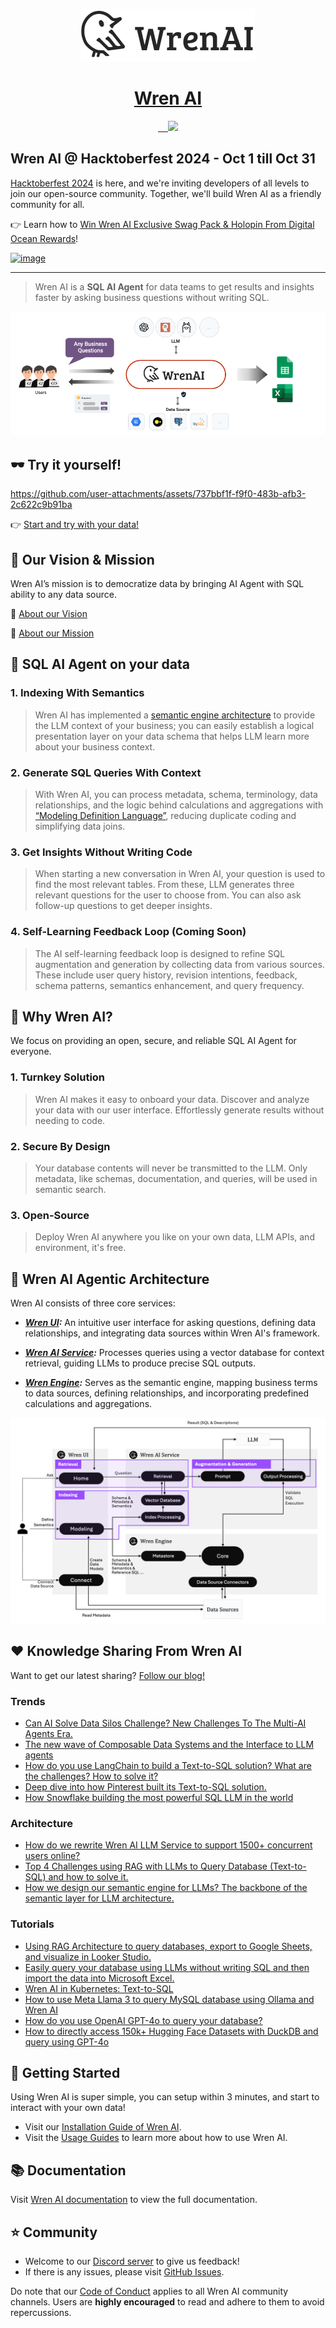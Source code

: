

<p align="center">
  <a href="https://getwren.ai/?utm_source=github&utm_medium=title&utm_campaign=readme">
    <picture>
      <source media="(prefers-color-scheme: light)" srcset="./misc/wrenai_logo.png">
      <img src="./misc/wrenai_logo.png">
    </picture>
    <h1 align="center">Wren AI</h1>
  </a>
</p>

<p align="center">
  <a aria-label="Follow us" href="https://x.com/getwrenai">
    <img alt="" src="https://img.shields.io/badge/-@getwrenai-blue?style=for-the-badge&logo=x&logoColor=white&labelColor=gray&logoWidth=20">
  </a>
  <a aria-label="Releases" href="https://github.com/canner/WrenAI/releases">
    <img alt="" src="https://img.shields.io/github/v/release/canner/WrenAI?logo=github&label=GitHub%20Release&color=blue&style=for-the-badge">
  </a>
  <a aria-label="License" href="https://github.com/Canner/WrenAI/blob/main/LICENSE">
    <img alt="" src="https://img.shields.io/github/license/canner/WrenAI?color=blue&style=for-the-badge">
  </a>
  <a aria-label="Join the community on GitHub" href="https://discord.gg/5DvshJqG8Z">
    <img alt="" src="https://img.shields.io/badge/-JOIN%20THE%20COMMUNITY-blue?style=for-the-badge&logo=discord&logoColor=white&labelColor=grey&logoWidth=20">
  </a>
  <a aria-label="Canner" href="https://cannerdata.com/?utm_source=github&utm_medium=badge&utm_campaign=readme">
    <img src="https://img.shields.io/badge/%F0%9F%A7%A1-Made%20by%20Canner-blue?style=for-the-badge">
  </a>
</p>

## Wren AI @ Hacktoberfest 2024 - Oct 1 till Oct 31

[Hacktoberfest 2024](https://hacktoberfest.com/) is here, and we're inviting developers of all levels to join our open-source community. Together, we'll build Wren AI as a friendly community for all. 

👉 Learn how to [Win Wren AI Exclusive Swag Pack & Holopin From Digital Ocean Rewards](https://getwren.ai/wren-ai-hacktoberfest-2024)!

[![image](https://github.com/user-attachments/assets/9048d701-a97b-4c6b-b3ed-fc636201f234)](https://getwren.ai/wren-ai-hacktoberfest-2024)


---

> Wren AI is a **SQL AI Agent** for data teams to get results and insights faster by asking business questions without writing SQL.

![wrenai_overview](./misc/wrenai_view.png)

## 🕶 Try it yourself!

https://github.com/user-attachments/assets/737bbf1f-f9f0-483b-afb3-2c622c9b91ba

👉 [Start and try with your data!](https://getwren.ai/?utm_source=github&utm_medium=content&utm_campaign=readme)


## 🎯 Our Vision & Mission

Wren AI’s mission is to democratize data by bringing AI Agent with SQL ability to any data source.

🤩 [About our Vision](https://www.getwren.ai/post/the-new-wave-of-composable-data-systems-and-the-interface-to-llm-agents)

🙌 [About our Mission](https://www.getwren.ai/post/4-key-technical-challenges-using-rag-with-llms-to-query-database-text-to-sql-and-how-to-solve-it)

## 🤖 SQL AI Agent on your data

### 1. Indexing With Semantics

> Wren AI has implemented a [semantic engine architecture](https://www.getwren.ai/post/how-we-design-our-semantic-engine-for-llms-the-backbone-of-the-semantic-layer-for-llm-architecture) to provide the LLM context of your business; you can easily establish a logical presentation layer on your data schema that helps LLM learn more about your business context.

### 2. Generate SQL Queries With Context

> With Wren AI, you can process metadata, schema, terminology, data relationships, and the logic behind calculations and aggregations with [“Modeling Definition Language”](https://docs.getwren.ai/oss/engine/concept/what_is_mdl), reducing duplicate coding and simplifying data joins.

### 3. Get Insights Without Writing Code

> When starting a new conversation in Wren AI, your question is used to find the most relevant tables. From these, LLM generates three relevant questions for the user to choose from. You can also ask follow-up questions to get deeper insights.

### 4. Self-Learning Feedback Loop (Coming Soon)

> The AI self-learning feedback loop is designed to refine SQL augmentation and generation by collecting data from various sources. These include user query history, revision intentions, feedback, schema patterns, semantics enhancement, and query frequency.

## 🤔 Why Wren AI?

We focus on providing an open, secure, and reliable SQL AI Agent for everyone.

### 1. Turnkey Solution

> Wren AI makes it easy to onboard your data. Discover and analyze your data with our user interface. Effortlessly generate results without needing to code.

### 2. Secure By Design

> Your database contents will never be transmitted to the LLM. Only metadata, like schemas, documentation, and queries, will be used in semantic search.

### 3. Open-Source

> Deploy Wren AI anywhere you like on your own data, LLM APIs, and environment, it's free.

## 🤖 Wren AI Agentic Architecture

Wren AI consists of three core services:

- ***[Wren UI](https://github.com/Canner/WrenAI/tree/main/wren-ui):*** An intuitive user interface for asking questions, defining data relationships, and integrating data sources within Wren AI's framework.

- ***[Wren AI Service](https://github.com/Canner/WrenAI/tree/main/wren-ai-service):*** Processes queries using a vector database for context retrieval, guiding LLMs to produce precise SQL outputs.

- ***[Wren Engine](https://github.com/Canner/wren-engine):*** Serves as the semantic engine, mapping business terms to data sources, defining relationships, and incorporating predefined calculations and aggregations.

![wrenai_works](./misc/how_wrenai_works.png)

## ❤️ Knowledge Sharing From Wren AI

Want to get our latest sharing? [Follow our blog!](https://www.getwren.ai/blog)

### Trends
- [Can AI Solve Data Silos Challenge? New Challenges To The Multi-AI Agents Era.](https://www.getwren.ai/post/can-ai-solve-data-silos-challenge-new-challenges-to-the-multi-ai-agents-era)
- [The new wave of Composable Data Systems and the Interface to LLM agents](https://www.getwren.ai/post/the-new-wave-of-composable-data-systems-and-the-interface-to-llm-agents)
- [How do you use LangChain to build a Text-to-SQL solution? What are the challenges? How to solve it?](https://www.getwren.ai/post/how-do-you-use-langchain-to-build-a-text-to-sql-solution-what-are-the-challenges-how-to-solve-it)
- [Deep dive into how Pinterest built its Text-to-SQL solution.](https://www.getwren.ai/post/deep-dive-into-how-pinterest-built-its-text-to-sql-solution)
- [How Snowflake building the most powerful SQL LLM in the world](https://www.getwren.ai/post/how-snowflake-building-the-most-powerful-sql-llm-in-the-world)


### Architecture
- [How do we rewrite Wren AI LLM Service to support 1500+ concurrent users online?](https://www.getwren.ai/post/how-do-we-rewrite-wren-ai-llm-service-to-support-1500-concurrent-users-online)
- [Top 4 Challenges using RAG with LLMs to Query Database (Text-to-SQL) and how to solve it.](https://www.getwren.ai/post/4-key-technical-challenges-using-rag-with-llms-to-query-database-text-to-sql-and-how-to-solve-it)
- [How we design our semantic engine for LLMs? The backbone of the semantic layer for LLM architecture.](https://www.getwren.ai/post/how-we-design-our-semantic-engine-for-llms-the-backbone-of-the-semantic-layer-for-llm-architecture)


### Tutorials
- [Using RAG Architecture to query databases, export to Google Sheets, and visualize in Looker Studio.](https://www.getwren.ai/post/using-rag-architecture-to-query-databases-export-to-google-sheets-and-visualize-in-looker-studio)
- [Easily query your database using LLMs without writing SQL and then import the data into Microsoft Excel.](https://www.getwren.ai/post/easily-query-your-database-using-llms-without-writing-sql-and-then-import-the-data-into-microsoft-excel)
- [Wren AI in Kubernetes: Text-to-SQL](https://blog.getwren.ai/wren-ai-in-kubernetes-text-to-sql-39b82bda3d34)
- [How to use Meta Llama 3 to query MySQL database using Ollama and Wren AI](https://www.getwren.ai/post/how-to-use-meta-llama-3-to-query-mysql-database-using-ollama-and-wren-ai)
- [How do you use OpenAI GPT-4o to query your database?](https://www.getwren.ai/post/how-to-use-openai-gpt-4o-to-query-your-database)
- [How to directly access 150k+ Hugging Face Datasets with DuckDB and query using GPT-4o](https://www.getwren.ai/post/how-to-directly-access-150k-hugging-face-datasets-with-duckdb-and-query-using-gpt-4o)


## 🚀 Getting Started

Using Wren AI is super simple, you can setup within 3 minutes, and start to interact with your own data!

- Visit our [Installation Guide of Wren AI](http://docs.getwren.ai/oss/installation).
- Visit the [Usage Guides](https://docs.getwren.ai/oss/guide/connect/overview) to learn more about how to use Wren AI.

## 📚 Documentation

Visit [Wren AI documentation](https://docs.getwren.ai/oss/overview/introduction) to view the full documentation.

## ⭐️ Community

- Welcome to our [Discord server](https://discord.gg/5DvshJqG8Z) to give us feedback!
- If there is any issues, please visit [GitHub Issues](https://github.com/Canner/WrenAI/issues).

Do note that our [Code of Conduct](./CODE_OF_CONDUCT.md) applies to all Wren AI community channels. Users are **highly encouraged** to read and adhere to them to avoid repercussions.
